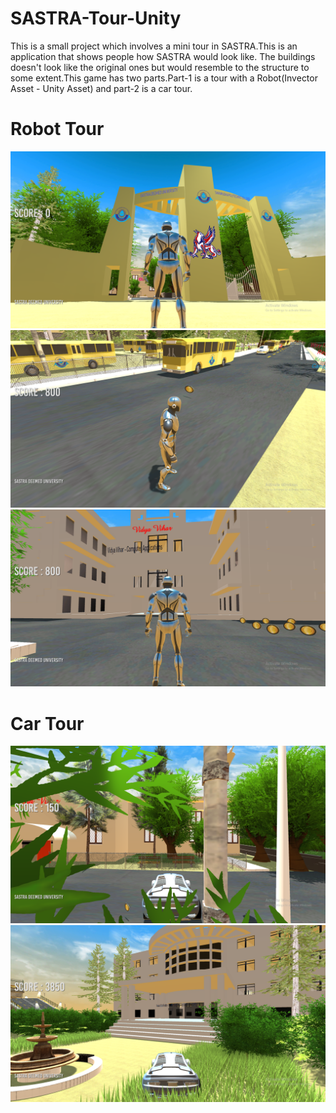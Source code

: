 # SASTRA-Tour-Unity
This is a small project which involves a mini tour in SASTRA.This is an application  that shows people how SASTRA would look like.
The buildings doesn't look like the original ones but would resemble to the structure to some extent.This game has two parts.Part-1 is a tour with a Robot(Invector Asset - Unity Asset) and part-2 is a car tour.
# Robot Tour
![Robot](https://github.com/ChowtooriKedari/SASTRA-Tour-Unity/blob/master/Module-2/Images/Screenshot%20(366).png)
![Robot](https://github.com/ChowtooriKedari/SASTRA-Tour-Unity/blob/master/Module-2/Images/Screenshot%20(368).png)
![Robot](https://github.com/ChowtooriKedari/SASTRA-Tour-Unity/blob/master/Module-2/Images/Screenshot%20(369).png)
# Car Tour
![Car](https://github.com/ChowtooriKedari/SASTRA-Tour-Unity/blob/master/Module-2/Images/Screenshot%20(371).png)
![Car](https://github.com/ChowtooriKedari/SASTRA-Tour-Unity/blob/master/Module-2/Images/Screenshot%20(406).png)

